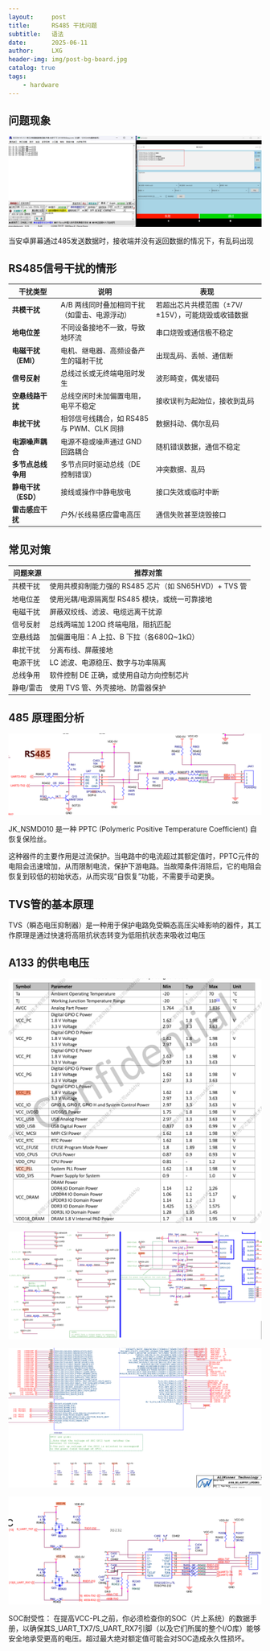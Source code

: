 ```yaml
---
layout:     post
title:      RS485 干扰问题
subtitle:   语法
date:       2025-06-11
author:     LXG
header-img: img/post-bg-board.jpg
catalog: true
tags:
    - hardware
---
```


## 问题现象

![a133_bf_485](/images/hardware/a133_bf_485.png)

当安卓屏幕通过485发送数据时，接收端并没有返回数据的情况下，有乱码出现

## RS485信号干扰的情形

| 干扰类型 | 说明 | 表现 |
|----------|------|------|
| **共模干扰** | A/B 两线同时叠加相同干扰（如雷击、电源浮动） | 若超出芯片共模范围（±7V/±15V），可能烧毁或收错数据 |
| **地电位差** | 不同设备接地不一致，导致地环流 | 串口烧毁或通信极不稳定 |
| **电磁干扰（EMI）** | 电机、继电器、高频设备产生的辐射干扰 | 出现乱码、丢帧、通信断 |
| **信号反射** | 总线过长或无终端电阻时发生 | 波形畸变，偶发错码 |
| **空悬线路干扰** | 总线空闲时未加偏置电阻，电平不稳定 | 接收误判为起始位，接收到乱码 |
| **串扰干扰** | 相邻信号线耦合，如 RS485 与 PWM、CLK 同排 | 数据抖动、偶尔乱码 |
| **电源噪声耦合** | 电源不稳或噪声通过 GND 回路耦合 | 随机错误数据，通信不稳定 |
| **多节点总线争用** | 多节点同时驱动总线（DE 控制错误） | 冲突数据、乱码 |
| **静电干扰（ESD）** | 接线或操作中静电放电 | 接口失效或临时中断 |
| **雷击感应干扰** | 户外/长线易感应雷电高压 | 通信失败甚至烧毁接口 |

## 常见对策

| 问题来源 | 推荐对策 |
|----------|----------|
| 共模干扰 | 使用共模抑制能力强的 RS485 芯片（如 SN65HVD）+ TVS 管 |
| 地电位差 | 使用光耦/电源隔离型 RS485 模块，或统一可靠接地 |
| 电磁干扰 | 屏蔽双绞线、滤波、电缆远离干扰源 |
| 信号反射 | 总线两端加 120Ω 终端电阻，阻抗匹配 |
| 空悬线路 | 加偏置电阻：A 上拉、B 下拉（各680Ω~1kΩ） |
| 串扰干扰 | 分离布线、屏蔽接地 |
| 电源干扰 | LC 滤波、电源稳压、数字与功率隔离 |
| 总线争用 | 软件控制 DE 正确，或使用自动方向控制芯片 |
| 静电/雷击 | 使用 TVS 管、外壳接地、防雷器保护 |

## 485 原理图分析

![A133_BF_485](/images/hardware/A133_BF_485.png)

JK_NSMD010 是一种 PPTC (Polymeric Positive Temperature Coefficient) 自恢复保险丝。

这种器件的主要作用是过流保护。当电路中的电流超过其额定值时，PPTC元件的电阻会迅速增加，从而限制电流，保护下游电路。当故障条件消除后，它的电阻会恢复到较低的初始状态，从而实现“自恢复”功能，不需要手动更换。

## TVS管的基本原理

TVS（瞬态电压抑制器）是一种用于保护电路免受瞬态高压尖峰影响的器件，其工作原理是通过快速将高阻抗状态转变为低阻抗状态来吸收过电压

## A133 的供电电压

![a133_vcc](/images/hardware/a133_vcc.png)

![a133_axp707_aldo3](/images/hardware/a133_axp707_aldo3.png)

![a133_VCC-PL](/images/hardware/a133_VCC-PL.png)

![a133_485_vcc-pl](/images/hardware/a133_485_vcc-pl.png)

SOC耐受性： 在提高VCC-PL之前，你必须检查你的SOC（片上系统）的数据手册，以确保其S_UART_TX7/S_UART_RX7引脚（以及它们所属的整个I/O库）能够安全地承受更高的电压。超过最大绝对额定值可能会对SOC造成永久性损坏。























